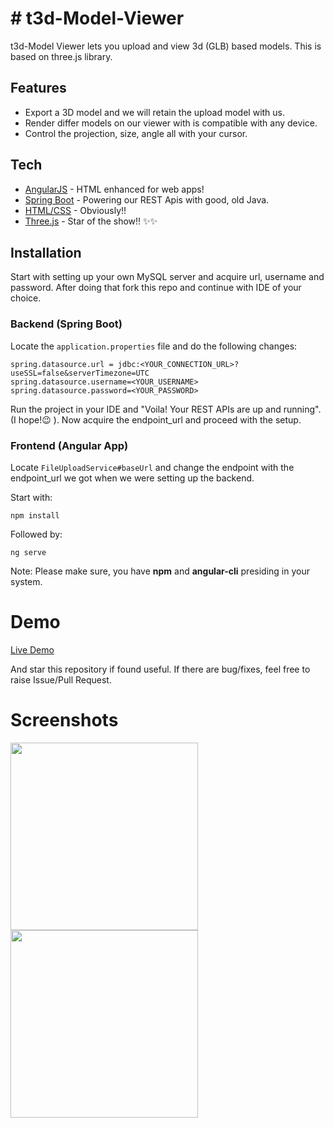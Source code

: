 # # t3d-Model-Viewer

t3d-Model Viewer lets you upload and view 3d (GLB) based models.
This is based on three.js library.

## Features
- Export a 3D model and we will retain the upload model with us.
- Render differ models on our viewer with is compatible with any device.
- Control the projection, size, angle all with your cursor.

## Tech
- [AngularJS] - HTML enhanced for web apps!
- [Spring Boot] - Powering our REST Apis with good, old Java.
- [HTML/CSS] - Obviously!!
- [Three.js] - Star of the show!! ✨✨

## Installation
Start with setting up your own MySQL server and acquire url, username and password.
After doing that fork this repo and continue with IDE of your choice. 

### Backend (Spring Boot)
Locate the `application.properties` file and do the following changes:
```
spring.datasource.url = jdbc:<YOUR_CONNECTION_URL>?useSSL=false&serverTimezone=UTC
spring.datasource.username=<YOUR_USERNAME>
spring.datasource.password=<YOUR_PASSWORD>
```
Run the project in your IDE and "Voila! Your REST APIs are up and running". (I hope!😉 ). Now acquire the endpoint_url and proceed with the setup.

### Frontend (Angular App)
Locate `FileUploadService#baseUrl` and change the endpoint with the endpoint_url we got when we were setting up the backend.

Start with:
```
npm install
```
Followed by:
```
ng serve
```
Note: Please make sure, you have **npm** and **angular-cli** presiding in your system.

# Demo
<a target="_blank" href="https://t3d-model-viewer.herokuapp.com">Live Demo</a>

And star this repository if found useful. 
If there are bug/fixes, feel free to raise Issue/Pull Request.

# Screenshots
<p>
  <img src="https://user-images.githubusercontent.com/47828619/196060631-210f0e21-69ef-469d-9299-56b1959fca15.png" height="300"/> 
  <img src="https://user-images.githubusercontent.com/47828619/196060639-02f5a46f-8408-4313-9bc6-726bc9252e01.png" height="300"/>
</p>

[AngularJS]: <https://angularjs.org/>
[Spring Boot]: <https://spring.io/>
[HTML/CSS]: <https://www.w3schools.com/html/html_css.asp>
[Three.js]: <https://threejs.org/>
